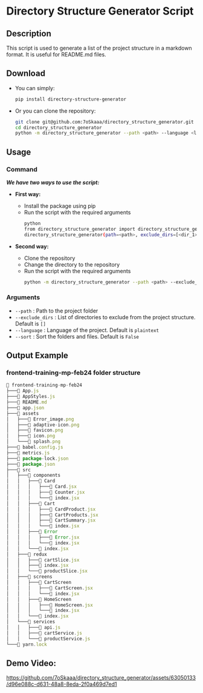# Directory Structure Generator Script

## Description

This script is used to generate a list of the project structure in a markdown format. It is useful for README.md files.

## Download

- You can simply:
    ```bash
    pip install directory-structure-generator 
    ```
  
- Or you can clone the repository:

    ```bash
    git clone git@github.com:7oSkaaa/directory_structure_generator.git
    cd directory_structure_generator
    python -m directory_structure_generator --path <path> --language <language> --sort <sort>
    ```  

## Usage

### Command

***We have two ways to use the script:***
- **First way:**
  - Install the package using pip
  - Run the script with the required arguments
    ```bash
    python
    from directory_structure_generator import directory_structure_generator
    directory_structure_generator(path=<path>, exclude_dirs=[<dir_1>, <dir_2>, <dir_3>], language=<language>, sort=<sort>)
    ```

- **Second way:** 
  - Clone the repository
  - Change the directory to the repository
  - Run the script with the required arguments
      ```bash
      python -m directory_structure_generator --path <path> --exclude_dirs <dir_1> <dir_2> <dir_3> --language <language> --sort <sort>
      ```

### Arguments

- `--path` : Path to the project folder
- `--exclude_dirs` : List of directories to exclude from the project structure. Default is `[]`
- `--language` : Language of the project. Default is `plaintext`
- `--sort` : Sort the folders and files. Default is `False`

## Output Example

### frontend-training-mp-feb24 folder structure

```js
📁 frontend-training-mp-feb24
├───📄 App.js
├───📄 AppStyles.js
├───📄 README.md
├───📄 app.json
├───📁 assets
│   ├───📄 Error_image.png
│   ├───📄 adaptive-icon.png
│   ├───📄 favicon.png
│   ├───📄 icon.png
│   └───📄 splash.png
├───📄 babel.config.js
├───📄 metrics.js
├───📄 package-lock.json
├───📄 package.json
├───📁 src
│   ├───📁 components
│   │   ├───📁 Card
│   │   │   ├───📄 Card.jsx
│   │   │   ├───📄 Counter.jsx
│   │   │   └───📄 index.jsx
│   │   ├───📁 Cart
│   │   │   ├───📄 CardProduct.jsx
│   │   │   ├───📄 CartProducts.jsx
│   │   │   ├───📄 CartSummary.jsx
│   │   │   └───📄 index.jsx
│   │   ├───📁 Error
│   │   │   ├───📄 Error.jsx
│   │   │   └───📄 index.jsx
│   │   └───📄 index.jsx
│   ├───📁 redux
│   │   ├───📄 cartSlice.jsx
│   │   ├───📄 index.jsx
│   │   └───📄 productSlice.jsx
│   ├───📁 screens
│   │   ├───📁 CartScreen
│   │   │   ├───📄 CartScreen.jsx
│   │   │   └───📄 index.jsx
│   │   ├───📁 HomeScreen
│   │   │   ├───📄 HomeScreen.jsx
│   │   │   └───📄 index.jsx
│   │   └───📄 index.jsx
│   └───📁 services
│   │   ├───📄 api.js
│   │   ├───📄 cartService.js
│   │   └───📄 productService.js
└───📄 yarn.lock
```

## Demo Video:

https://github.com/7oSkaaa/directory_structure_generator/assets/63050133/d96e088c-d631-48a8-8eda-2f0a469d7ed1

